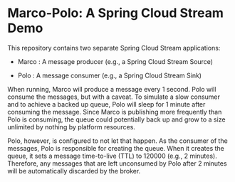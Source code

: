 # Marco-Polo: A Spring Cloud Stream Demo

This repository contains two separate Spring Cloud Stream applications:

* Marco : A message producer (e.g., a Spring Cloud Stream Source)

* Polo : A message consumer (e.g., a Spring Cloud Stream Sink)

When running, Marco will produce a message every 1 second. Polo will consume the messages, but with a caveat. To simulate a slow consumer and to achieve a backed up queue, Polo will sleep for 1 minute after consuming the message. Since Marco is publishing more frequently than Polo is consuming, the queue could potentially back up and grow to a size unlimited by nothing by platform resources.

Polo, however, is configured to not let that happen. As the consumer of the messages, Polo is responsible for creating the queue. When it creates the queue, it sets a message time-to-live (TTL) to 120000 (e.g., 2 minutes). Therefore, any messages that are left unconsumed by Polo after 2 minutes will be automatically discarded by the broker.
